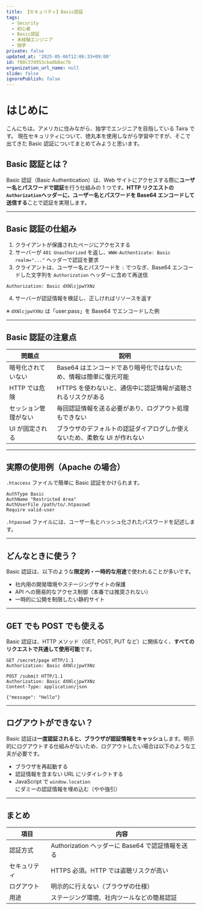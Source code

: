 ```yaml
---
title: 【セキュリティ】Basic認証
tags:
  - Security
  - 初心者
  - Basic認証
  - 未経験エンジニア
  - 独学
private: false
updated_at: '2025-05-06T12:06:33+09:00'
id: f80c37d953cba0b8ac7b
organization_url_name: null
slide: false
ignorePublish: false
---
```


# はじめに

こんにちは。アメリカに住みながら、独学でエンジニアを目指している Taira です。
現在セキュリティについて、徳丸本を使用しながら学習中ですが、そこで出てきた Basic 認証についてまとめてみようと思います。

## Basic 認証とは？

Basic 認証（Basic Authentication）は、Web サイトにアクセスする際に**ユーザー名とパスワードで認証**を行う仕組みの 1 つです。**HTTP リクエストの`Authorization`ヘッダーに、ユーザー名とパスワードを Base64 エンコードして送信する**ことで認証を実現します。

---

## Basic 認証の仕組み

1. クライアントが保護されたページにアクセスする
2. サーバーが `401 Unauthorized` を返し、`WWW-Authenticate: Basic realm="..."` ヘッダーで認証を要求
3. クライアントは、ユーザー名とパスワードを `:` でつなぎ、Base64 エンコードした文字列を `Authorization` ヘッダーに含めて再送信

```http
Authorization: Basic dXNlcjpwYXNz
```

4. サーバーが認証情報を検証し、正しければリソースを返す

※ `dXNlcjpwYXNz` は「user\:pass」を Base64 でエンコードした例

---

## Basic 認証の注意点

| 問題点               | 説明                                                                       |
| -------------------- | -------------------------------------------------------------------------- |
| 暗号化されていない   | Base64 はエンコードであり暗号化ではないため、情報は簡単に復元可能          |
| HTTP では危険        | HTTPS を使わないと、通信中に認証情報が盗聴されるリスクがある               |
| セッション管理がない | 毎回認証情報を送る必要があり、ログアウト処理もできない                     |
| UI が固定される      | ブラウザのデフォルトの認証ダイアログしか使えないため、柔軟な UI が作れない |

---

## 実際の使用例（Apache の場合）

`.htaccess` ファイルで簡単に Basic 認証をかけられます。

```apacheconf
AuthType Basic
AuthName "Restricted Area"
AuthUserFile /path/to/.htpasswd
Require valid-user
```

`.htpasswd` ファイルには、ユーザー名とハッシュ化されたパスワードを記述します。

---

## どんなときに使う？

Basic 認証は、以下のような**限定的・一時的な用途**で使われることが多いです。

- 社内用の開発環境やステージングサイトの保護
- API への簡易的なアクセス制御（本番では推奨されない）
- 一時的に公開を制限したい静的サイト

---

## GET でも POST でも使える

Basic 認証は、HTTP メソッド（GET, POST, PUT など）に関係なく、**すべてのリクエストで共通して使用可能**です。

```http
GET /secret/page HTTP/1.1
Authorization: Basic dXNlcjpwYXNz

POST /submit HTTP/1.1
Authorization: Basic dXNlcjpwYXNz
Content-Type: application/json

{"message": "Hello"}
```

---

## ログアウトができない？

Basic 認証は**一度認証されると、ブラウザが認証情報をキャッシュ**します。明示的にログアウトする仕組みがないため、ログアウトしたい場合は以下のような工夫が必要です。

- ブラウザを再起動する
- 認証情報を含まない URL にリダイレクトする
- JavaScript で `window.location` にダミーの認証情報を埋め込む（やや強引）

---

## まとめ

| 項目         | 内容                                             |
| ------------ | ------------------------------------------------ |
| 認証方式     | Authorization ヘッダーに Base64 で認証情報を送る |
| セキュリティ | HTTPS 必須。HTTP では盗聴リスクが高い            |
| ログアウト   | 明示的に行えない（ブラウザの仕様）               |
| 用途         | ステージング環境、社内ツールなどの簡易認証       |
